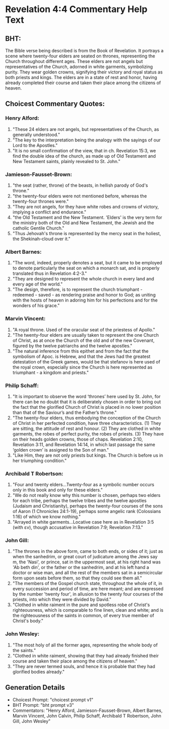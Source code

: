 # Revelation 4:4 Commentary Help Text

## BHT:
The Bible verse being described is from the Book of Revelation. It portrays a scene where twenty-four elders are seated on thrones, representing the Church throughout different ages. These elders are not angels but representatives of the Church, adorned in white garments, symbolizing purity. They wear golden crowns, signifying their victory and royal status as both priests and kings. The elders are in a state of rest and honor, having already completed their course and taken their place among the citizens of heaven.

## Choicest Commentary Quotes:
### Henry Alford:
1. "These 24 elders are not angels, but representatives of the Church, as generally understood."
2. "The key to the interpretation being the analogy with the sayings of our Lord to the Apostles."
3. "It is no small confirmation of the view, that in ch. Revelation 15:3, we find the double idea of the church, as made up of Old Testament and New Testament saints, plainly revealed to St. John."

### Jamieson-Fausset-Brown:
1. "the seat (rather, throne) of the beasts, in hellish parody of God's throne."
2. "the twenty-four elders were not mentioned before, whereas the twenty-four thrones were."
3. "They are not angels, for they have white robes and crowns of victory, implying a conflict and endurance."
4. "the Old Testament and the New Testament. 'Elders' is the very term for the ministry both of the Old and New Testament, the Jewish and the catholic Gentile Church."
5. "Thus Jehovah's throne is represented by the mercy seat in the holiest, the Shekinah-cloud over it."

### Albert Barnes:
1. "The word, indeed, properly denotes a seat, but it came to be employed to denote particularly the seat on which a monarch sat, and is properly translated thus in Revelation 4:2-3."
2. "They are designed to represent the whole church in every land and every age of the world."
3. "The design, therefore, is to represent the church triumphant - redeemed - saved - as rendering praise and honor to God; as uniting with the hosts of heaven in adoring him for his perfections and for the wonders of his grace."

### Marvin Vincent:
1. "A royal throne. Used of the oracular seat of the priestess of Apollo."
2. "The twenty-four elders are usually taken to represent the one Church of Christ, as at once the Church of the old and of the new Covenant, figured by the twelve patriarchs and the twelve apostles."
3. "The natural inference from this epithet and from the fact that the symbolism of Apoc. is Hebrew, and that the Jews had the greatest detestation of the Greek games, would be that stefanov is here used of the royal crown, especially since the Church is here represented as triumphant - a kingdom and priests."

### Philip Schaff:
1. "It is important to observe the word ‘thrones’ here used by St. John, for there can be no doubt that it is deliberately chosen in order to bring out the fact that the glorified Church of Christ is placed in no lower position than that of the Saviour’s and the Father’s throne."
2. "The twenty-four elders, thus embodying the conception of the Church of Christ in her perfected condition, have three characteristics. (1) They are sitting, the attitude of rest and honour. (2) They are clothed in white garments, the robes of perfect purity, the robes of priests. (3) They have on their heads golden crowns, those of chaps. Revelation 2:10, Revelation 3:11, and Revelation 14:14, in which last passage the same ‘golden crown’ is assigned to the Son of man."
3. "Like Him, they are not only priests but kings. The Church is before us in her triumphing condition."

### Archibald T Robertson:
1. "Four and twenty elders...Twenty-four as a symbolic number occurs only in this book and only for these elders." 
2. "We do not really know why this number is chosen, perhaps two elders for each tribe, perhaps the twelve tribes and the twelve apostles (Judaism and Christianity), perhaps the twenty-four courses of the sons of Aaron (1 Chronicles 24:1-19), perhaps some angelic rank (Colossians 1:16) of which we know nothing."
3. "Arrayed in white garments...Locative case here as in Revelation 3:5 (with εν), though accusative in Revelation 7:9; Revelation 7:13."

### John Gill:
1. "The thrones in the above form, came to both ends, or sides of it; just as when the sanhedrim, or great court of judicature among the Jews say m, the 'Nasi', or prince, sat in the uppermost seat, at his right hand was 'Ab beth din', or the father or the sanhedrim, and at his left hand a doctor or wise man, and all the rest of the members sat in a semicircular form upon seats before them, so that they could see them all."
2. "The members of the Gospel church state, throughout the whole of it, in every succession and period of time, are here meant; and are expressed by the number 'twenty four', in allusion to the twenty four courses of the priests, into which they were divided by David."
3. "Clothed in white raiment in the pure and spotless robe of Christ's righteousness, which is comparable to fine linen, clean and white; and is the righteousness of the saints in common, of every true member of Christ's body."

### John Wesley:
1. "The most holy of all the former ages, representing the whole body of the saints." 
2. "Clothed in white raiment, showing that they had already finished their course and taken their place among the citizens of heaven."
3. "They are never termed souls, and hence it is probable that they had glorified bodies already."


## Generation Details
- Choicest Prompt: "choicest prompt v1"
- BHT Prompt: "bht prompt v3"
- Commentators: "Henry Alford, Jamieson-Fausset-Brown, Albert Barnes, Marvin Vincent, John Calvin, Philip Schaff, Archibald T Robertson, John Gill, John Wesley"
